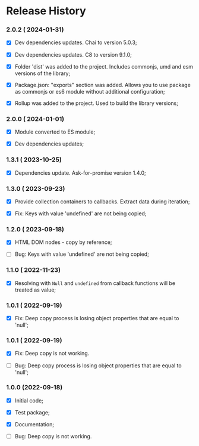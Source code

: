 # Release History



### 2.0.2 ( 2024-01-31)
 - [x] Dev dependencies updates. Chai to version 5.0.3;
 - [x] Dev dependencies updates. C8 to version 9.1.0;
 - [x] Folder 'dist' was added to the project. Includes commonjs, umd and esm versions of the library;
 - [x] Package.json: "exports" section was added. Allows you to use package as commonjs or es6 module without additional configuration;
 - [x] Rollup was added to the project. Used to build the library versions;



### 2.0.0 ( 2024-01-01)
- [x] Module converted to ES module;
- [x] Dev dependencies updates;



### 1.3.1 ( 2023-10-25)
- [x] Dependencies update. Ask-for-promise version 1.4.0;



### 1.3.0 ( 2023-09-23)
- [x] Provide collection containers to callbacks. Extract data during iteration;
- [x] Fix: Keys with value 'undefined' are not being copied;



### 1.2.0 ( 2023-09-18)
- [x] HTML DOM nodes - copy by reference; 
- [ ] Bug: Keys with value 'undefined' are not being copied;



### 1.1.0 ( 2022-11-23)
- [x] Resolving with `Null` and `undefined` from callback functions will be treated as value;



### 1.0.1 ( 2022-09-19)
- [x] Fix: Deep copy process is losing object properties that are equal to 'null';



### 1.0.1 ( 2022-09-19)
- [x] Fix: Deep copy is not working.
- [ ] Bug: Deep copy process is losing object properties that are equal to 'null';



### 1.0.0 (2022-09-18)
 - [x] Initial code;
 - [x] Test package;
 - [x] Documentation;
 - [ ] Bug: Deep copy is not working.


